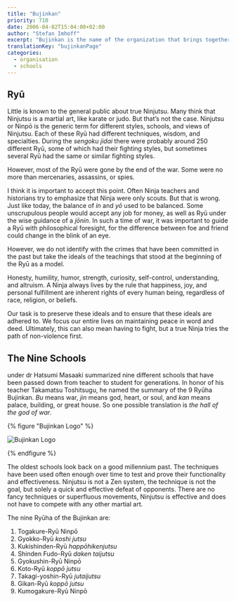 ```yaml
---
title: "Bujinkan"
priority: 710
date: 2006-04-02T15:04:00+02:00
author: "Stefan Imhoff"
excerpt: "Bujinkan is the name of the organization that brings together nine warrior and Ninja Ryū. She was given this title to honor Takamatsu."
translationKey: "bujinkanPage"
categories:
  - organisation
  - schools
---
```


## Ryū

Little is known to the general public about true Ninjutsu. Many think that Ninjutsu is a martial art, like karate or judo. But that’s not the case. Ninjutsu or Ninpō is the generic term for different styles, schools, and views of Ninjutsu. Each of these Ryū had different techniques, wisdom, and specialties. During the _sengoku jidai_ there were probably around 250 different Ryū, some of which had their fighting styles, but sometimes several Ryū had the same or similar fighting styles.

However, most of the Ryū were gone by the end of the war. Some were no more than mercenaries, assassins, or spies.

I think it is important to accept this point. Often Ninja teachers and historians try to emphasize that Ninja were only scouts. But that is wrong. Just like today, the balance of _in_ and _yō_ used to be balanced. Some unscrupulous people would accept any job for money, as well as Ryū under the wise guidance of a _jōnin_. In such a time of war, it was important to guide a Ryū with philosophical foresight, for the difference between foe and friend could change in the blink of an eye.

However, we do not identify with the crimes that have been committed in the past but take the ideals of the teachings that stood at the beginning of the Ryū as a model.

Honesty, humility, humor, strength, curiosity, self-control, understanding, and altruism. A Ninja always lives by the rule that happiness, joy, and personal fulfillment are inherent rights of every human being, regardless of race, religion, or beliefs.

Our task is to preserve these ideals and to ensure that these ideals are adhered to. We focus our entire lives on maintaining peace in word and deed. Ultimately, this can also mean having to fight, but a true Ninja tries the path of non-violence first.

## The Nine Schools

under dr Hatsumi Masaaki summarized nine different schools that have been passed down from teacher to student for generations. In honor of his teacher Takamatsu Toshitsugu, he named the summary of the 9 Ryūha Bujinkan. _Bu_ means war, _jin_ means god, heart, or soul, and _kan_ means palace, building, or great house. So one possible translation is _the hall of the god of war_.

{% figure "Bujinkan Logo" %}

![Bujinkan Logo](/assets/images/book/bujinkan.svg)

{% endfigure %}

The oldest schools look back on a good millennium past. The techniques have been used often enough over time to test and prove their functionality and effectiveness. Ninjutsu is not a Zen system, the technique is not the goal, but solely a quick and effective defeat of opponents. There are no fancy techniques or superfluous movements, Ninjutsu is effective and does not have to compete with any other martial art.

The nine Ryūha of the Bujinkan are:

1. Togakure-Ryū Ninpō
2. Gyokko-Ryū _koshi jutsu_
3. Kukishinden-Ryū _happōhikenjutsu_
4. Shinden Fudo-Ryū _daken taijutsu_
5. Gyokushin-Ryū Ninpō
6. Koto-Ryū _koppō jutsu_
7. Takagi-yoshin-Ryū _jutaijutsu_
8. Gikan-Ryū _koppō jutsu_
9. Kumogakure-Ryū Ninpō
